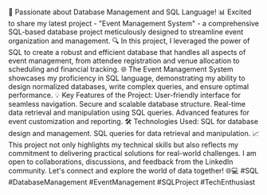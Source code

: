 🚀 Passionate about Database Management and SQL Language! 📊 Excited to share my latest project - "Event Management System" - a comprehensive SQL-based database project meticulously designed to streamline event organization and management.
🔍 In this project, I leveraged the power of SQL to create a robust and efficient database that handles all aspects of event management, from attendee registration and venue allocation to scheduling and financial tracking.
🌐 The Event Management System showcases my proficiency in SQL language, demonstrating my ability to design normalized databases, write complex queries, and ensure optimal performance.
💡 Key Features of the Project:
User-friendly interface for seamless navigation.
Secure and scalable database structure.
Real-time data retrieval and manipulation using SQL queries.
Advanced features for event customization and reporting.
🛠️ Technologies Used:
SQL for database design and management.
SQL queries for data retrieval and manipulation.
📈 This project not only highlights my technical skills but also reflects my commitment to delivering practical solutions for real-world challenges. I am open to collaborations, discussions, and feedback from the LinkedIn community. Let's connect and explore the world of data together! 🌐💻 #SQL #DatabaseManagement #EventManagement #SQLProject #TechEnthusiast
